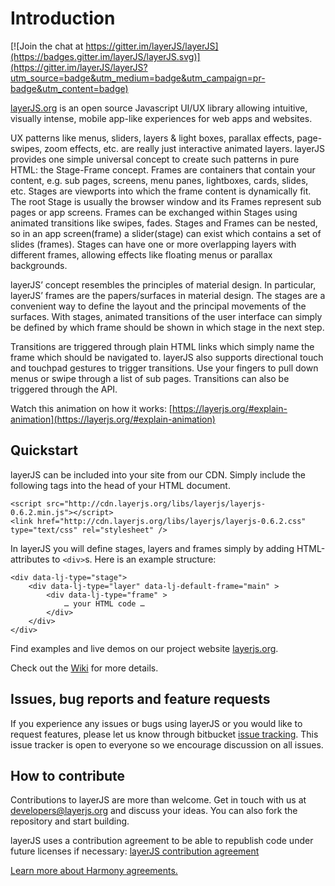 # Introduction #

[![Join the chat at https://gitter.im/layerJS/layerJS](https://badges.gitter.im/layerJS/layerJS.svg)](https://gitter.im/layerJS/layerJS?utm_source=badge&utm_medium=badge&utm_campaign=pr-badge&utm_content=badge)

[layerJS.org](https://layerjs.org) is an open source Javascript UI/UX library allowing intuitive, visually intense, mobile app-like experiences for web apps and websites. 

UX patterns like menus, sliders, layers & light boxes, parallax effects, page-swipes, zoom effects, etc. are really just interactive animated layers. layerJS provides one simple universal concept to create such patterns in pure HTML: the Stage-Frame concept. Frames are containers that contain your content, e.g. sub pages, screens, menu panes, lightboxes, cards, slides, etc. Stages are viewports into which the frame content is dynamically fit. The root Stage is usually the browser window and its Frames represent sub pages or app screens. Frames can be exchanged within Stages using animated transitions like swipes, fades. Stages and Frames can be nested, so in an app screen(frame) a slider(stage) can exist which contains a set of slides (frames). Stages can have one or more overlapping layers with different frames, allowing effects like floating menus or parallax backgrounds.

layerJS’ concept resembles the principles of material design. In particular, layerJS’ frames are the papers/surfaces in material design. The stages are a convenient way to define the layout and the principal movements of the surfaces. With stages, animated transitions of the user interface can simply be defined by which frame should be shown in which stage in the next step.

Transitions are triggered through plain HTML links which simply name the frame which should be navigated to. layerJS also supports directional touch and touchpad gestures to trigger transitions. Use your fingers to pull down menus or swipe through a list of sub pages. Transitions can also be triggered through the API.

Watch this animation on how it works: [https://layerjs.org/#explain-animation](https://layerjs.org/#explain-animation)


## Quickstart ##

layerJS can be included into your site from our CDN. Simply include the following tags into the head of your HTML document.
```
<script src="http://cdn.layerjs.org/libs/layerjs/layerjs-0.6.2.min.js"></script>
<link href="http://cdn.layerjs.org/libs/layerjs/layerjs-0.6.2.css" type="text/css" rel="stylesheet" />
```

In layerJS you will define stages, layers and frames simply by adding HTML-attributes to `<div>`s. Here is an example structure:
```
<div data-lj-type="stage">
    <div data-lj-type="layer" data-lj-default-frame="main" >
        <div data-lj-type="frame" >
            … your HTML code …
        </div>
    </div>
</div>
```
Find examples and live demos on our project website [layerjs.org](http://layerjs.org/examples.html). 

Check out the [Wiki](https://github.com/layerJS/layerJS/wiki) for more details. 

## Issues, bug reports and feature requests ##

If you experience any issues or bugs using layerJS or you would like to request features, please let us know through bitbucket [issue tracking](https://github.com/layerJS/layerJS/issues). This issue tracker is open to everyone so we encourage discussion on all issues.

## How to contribute ##

Contributions to layerJS are more than welcome. Get in touch with us at [developers@layerjs.org](mailto:developers@layerjs.org) and discuss your ideas. You can also fork the repository and start building.

layerJS uses a contribution agreement to be able to republish code under future licenses if necessary:
[layerJS contribution agreement](https://github.com/layerJS/layerJS/blob/master/CONTRIBUTING.md)

[Learn more about Harmony agreements.](http://harmonyagreements.org)
